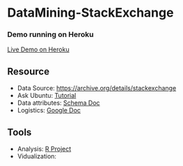 # DataMining-StackExchange

### Demo running on Heroku
[Live Demo on Heroku](https://cmpe239-heineken.herokuapp.com/)

## Resource
* Data Source: https://archive.org/details/stackexchange
* Ask Ubuntu: [Tutorial](http://askubuntu.com/tour)
* Data attributes: [Schema Doc](http://meta.stackexchange.com/questions/2677/database-schema-documentation-for-the-public-data-dump-and-sede)
* Logistics: [Google Doc](https://drive.google.com/drive/u/0/#folders/0B-qgFkZuqV-pfjRMbXVKMWNCUTh3SDlaVFlHTldUZnNzNEFBb2RUclphUXE5MklzVWN3Rmc/0B-qgFkZuqV-pfkJtQ1hpcUl1YTNJNmdvSnpYVGt2ZkhJVkpYdlpyZVBxUmZZOF9QczJoM0E)

## Tools
* Analysis: [R Project](http://www.r-project.org/)
* Vidualization: 
